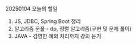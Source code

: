 20250104 오늘의 할일


1. JS, JDBC, Spring Boot 정리
2. 알고리즘 문풀 - dp, 정렬 알고리즘(구현 및 문제 풀이)
3. JAVA - 김영한 예외 처리까지 강의 듣기

